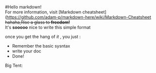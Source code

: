 #Hello markdown!  
For more information, visit [Markdown cheatsheet](https://github.com/adam-p/markdown-here/wiki/Markdown-Cheatsheet  
~~hahaha,Rise a glass to __freedom!__~~  
It's __sooooo__ nice to write this simple format  

once you get the hang of _it_ , you just :  
- Remember the basic sysntax  
- write your doc  
- Done!  

Big Tent:

